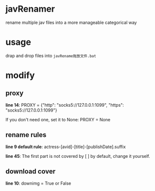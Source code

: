 # javRenamer
rename multiple jav files into a more manageable categorical way

# usage
drap and drop files into `javRename拖放文件.bat`

# modify
## proxy
**line 14**: PROXY = {"http": "socks5://127.0.0.1:1099", "https": "socks5://127.0.0.1:1099"}

If you don't need one, set it to None: PROXY = None

## rename rules
**line 9 default rule**:
actress-[avid]-[title]-[publishDate].suffix

**line 45**: The first part is not covered by [ ] by default, change it yourself.

## download cover
**line 10**: downimg = True or False

